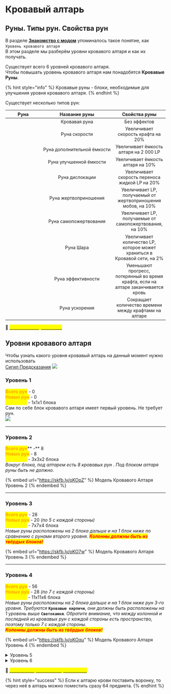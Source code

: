# Кровавый алтарь

## Руны. Типы рун. Свойства рун

В разделе [**Знакомство с модом**](broken-reference) упоминалось такое понятие, как \
`Уровень кровавого алтаря`\
В этом разделе мы разберём уровни кровавого алтаря и как их получать.

Существует всего 6 уровней кровавого алтаря. \
Чтобы повышать уровень кровавого алтаря нам понадобятся **Кровавые Руны**.&#x20;

{% hint style="info" %}
Кровавые руны - блоки, необходимые для улучшения уровня кровавого алтаря.
{% endhint %}

Существует несколько типов рун:

<table><thead><tr><th width="98">Руна</th><th width="212" align="center">Название руны</th><th align="center">Свойства руны</th></tr></thead><tbody><tr><td><img src="https://media.discordapp.net/attachments/1147510306847871046/1147572352880758825/0618f2e415f181ee.png" alt=""></td><td align="center">Кровавая руна</td><td align="center">Без эффектов</td></tr><tr><td><img src="https://media.discordapp.net/attachments/1147510306847871046/1147572413194833920/9bcfc015727d417b.png" alt="" data-size="original"></td><td align="center">Руна скорости</td><td align="center">Увеличивает скорость крафта на 20%</td></tr><tr><td><img src="https://media.discordapp.net/attachments/1147510306847871046/1147572436729086033/238dbda62588fc58.png" alt="" data-size="original"></td><td align="center">Руна дополнительной ёмкости</td><td align="center">Увеличивает ёмкость алтаря на 2 000 LP</td></tr><tr><td><img src="https://media.discordapp.net/attachments/1147510306847871046/1147572470363205653/4cc18b03eac257ef.png" alt="" data-size="original"></td><td align="center">Руна улучшенной ёмкости</td><td align="center">Увеличивает ёмкость алтаря на 10%</td></tr><tr><td><img src="https://media.discordapp.net/attachments/1147510306847871046/1147572480949637232/8c6610bddce6711a.png" alt="" data-size="original"></td><td align="center">Руна дислокации</td><td align="center">Увеличивает скорость переноса жидкой LP на 20%</td></tr><tr><td><img src="https://media.discordapp.net/attachments/1147510306847871046/1147572512180420638/9998e2413acc633f.png" alt="" data-size="original"></td><td align="center">Руна жертвоприношения</td><td align="center">Увеличивает LP, получаемый от жертвоприношения мобов, на 10%</td></tr><tr><td><img src="https://media.discordapp.net/attachments/1147510306847871046/1147572537526595584/eacdcfd34953eeec.png" alt=""></td><td align="center">Руна самопожертвования</td><td align="center">Увеличивает LP, получаемые от самопожертвования, на 10%</td></tr><tr><td><img src="https://media.discordapp.net/attachments/1147510306847871046/1147572570191831040/78faac99cd456a8d.png" alt=""></td><td align="center">Руна Шара</td><td align="center">Увеличивает количество LP, которое может храниться в Кровавой сети, на 2%</td></tr><tr><td><img src="https://media.discordapp.net/attachments/1147510306847871046/1147572580073619586/eca3e9e458e04f8b.png" alt=""></td><td align="center">Руна эффективности</td><td align="center">Уменьшают прогресс, потерянный во время крафта, если на алтаре заканчивается кровь</td></tr><tr><td><img src="https://media.discordapp.net/attachments/1147510306847871046/1147572621274267738/71e13661c199bc87.png" alt=""></td><td align="center">Руна ускорения</td><td align="center">Сокращает количество времени между крафтами на алтаре</td></tr></tbody></table>

:pushpin: [<mark style="color:yellow;">**`Особенность Рун Ёмкости`**</mark>](../interesno-znat/blood-magic.md#osobennost-run-yomkosti)&#x20;

## Уровни кровавого алтаря

Чтобы узнать какого уровня кровавый алтарь на данный момент нужно использовать \
[Сигил Предсказания](sigily.md) ![](https://media.discordapp.net/attachments/1147516844832464956/1147518036274839562/f6b62b24eab15f27.png)

### Уровень 1

<mark style="color:orange;">**Всего рун**</mark> - 0\
<mark style="color:orange;">**Новых рун**</mark> - 0\
<mark style="color:yellow;">**Габариты**</mark> - 1х1х1 блока\
Сам по себе блок кровавого алтаря имеет первый уровень. Не требует рун.\
![](https://media.discordapp.net/attachments/1147510306847871046/1147579123011694703/128px-Block\_Blood\_Altar.png)

***

### Уровень 2

<mark style="color:orange;">**Всего рун**</mark>** -** 8\
<mark style="color:orange;">**Новых рун**</mark> - 8\
<mark style="color:yellow;">**Габариты**</mark> - 3х3х2 блока\
_Вокруг блока, под алтарем есть 8 кровавых рун . Под блоком алтаря руны быть не должно._

{% embed url="https://skfb.ly/oKOpZ" %}
Модель Кровавого Алтаря Уровень 2
{% endembed %}

***

### Уровень 3

<mark style="color:orange;">**Всего рун**</mark> - 28\
<mark style="color:orange;">**Новых рун**</mark> - 20 _(по 5 с каждой стороны)_\
<mark style="color:yellow;">**Габариты**</mark> - 7х7х4 блока\
_Новые руны расположены на 2 блока дальше и на 1 блок ниже по сравнению с рунами второго уровня. <mark style="color:red;">**Колонны должны быть из твёрдых блоков!**</mark>_

{% embed url="https://skfb.ly/oKO7w" %}
Модель Кровавого Алтаря Уровень 3
{% endembed %}

***

### Уровень 4

<mark style="color:orange;">**Всего рун**</mark> - 56\
<mark style="color:orange;">**Новых рун**</mark> - 28 _(по 7 с каждой стороны)_\
<mark style="color:yellow;">**Габариты**</mark> - 11х11х6 блока\
_Новые руны расположены на 2 блока дальше и на 1 блок ниже рун 3-го уровня. Требуются_ **`Кровавые кирпичи`**, _они должны быть расположены на 1 уровень выше_ **`Светокамня`**_. Обратите внимание, что между колонной и последней из кровавых рун с каждой стороны есть пространство, поэтому только 7 с каждой стороны._ \
_<mark style="color:red;">**Колонны должны быть из твёрдых блоков!**</mark>_

{% embed url="https://skfb.ly/oKOqu" %}
Модель Кровавого Алтаря Уровень 4
{% endembed %}

<details>

<summary>Уровень 5</summary>

<mark style="color:orange;">**Всего рун**</mark> - 108\
<mark style="color:orange;">**Новых рун**</mark> - 52 _(по 13 с каждой стороны)_\
<mark style="color:yellow;">**Габариты**</mark> - 17х17х7 блока\
Новые руны находятся на 3 блока дальше и на 1 блок ниже по сравнению с рунами уровня 4, руны будут на третьем блоке. По картинке сложно сказать, но **Маяки на один блок выше нового ряда рун**.\
![](../.gitbook/assets/111.png)

</details>

<details>

<summary>Уровень 6</summary>

<mark style="color:orange;">**Всего рун**</mark> - 184\
<mark style="color:orange;">**Новых рун**</mark> - 76 _(по 19 с каждой стороны)_\
<mark style="color:yellow;">**Габариты**</mark> - 23х23х9 блока\
Новые руны расположены на 3 блока дальше и на 1 блок ниже по сравнению с рунами пятого уровня. Требуется на каждом углу поставить по блоку **`Кирпича Кристального Скопления`**, они должны быть на 1 уровень выше **`Кровавого Кирпича`**.\
![](../.gitbook/assets/111111.png)

</details>

:pushpin: [<mark style="color:yellow;">**`Как сжать Кровавый Алтарь в 1 блок`**</mark>](../interesno-znat/blood-magic.md#undefined)&#x20;

{% hint style="success" %}
Если к алтарю крови поставить воронку, то через неё в алтарь можно поместить сразу 64 предмета.
{% endhint %}
